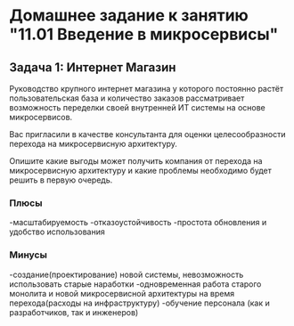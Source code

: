 # Домашнее задание к занятию "11.01 Введение в микросервисы"

## Задача 1: Интернет Магазин

Руководство крупного интернет магазина у которого постоянно растёт пользовательская база и количество заказов рассматривает возможность переделки своей внутренней ИТ системы на основе микросервисов. 

Вас пригласили в качестве консультанта для оценки целесообразности перехода на микросервисную архитектуру. 

Опишите какие выгоды может получить компания от перехода на микросервисную архитектуру и какие проблемы необходимо будет решить в первую очередь.

### Плюсы
-масштабируемость
-отказоустойчивость
-простота обновления и удобство использования


### Минусы
-создание(проектирование) новой системы, невозможность использовать старые наработки
-одновременная работа старого монолита и новой микросервисной архитектуры на время перехода(расходы на инфраструктуру)
-обучение персонала (как и разработчиков, так и инженеров)
